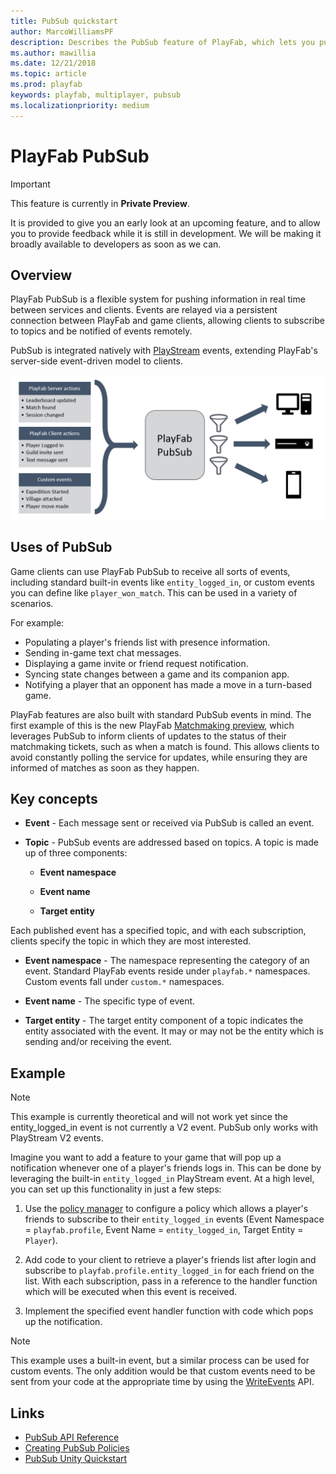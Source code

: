 ```yaml
---
title: PubSub quickstart
author: MarcoWilliamsPF
description: Describes the PubSub feature of PlayFab, which lets you publish information between clients and services.
ms.author: mawillia
ms.date: 12/21/2018
ms.topic: article
ms.prod: playfab
keywords: playfab, multiplayer, pubsub
ms.localizationpriority: medium
---
```


# PlayFab PubSub

> [!IMPORTANT]
> This feature is currently in **Private Preview**.  
>
> It is provided to give you an early look at an upcoming feature, and to allow you to provide feedback while it is still in development. We will be making it broadly available to developers as soon as we can.

## Overview

PlayFab PubSub is a flexible system for pushing information in real time between services and clients. Events are relayed via a persistent connection between PlayFab and game clients, allowing clients to subscribe to topics and be notified of events remotely.

PubSub is integrated natively with [PlayStream](../../../api-references/events/index.md) events, extending PlayFab's server-side event-driven model to clients.

![Diagram of data flowing through the PubSub feature to clients](images/pubsub-overview.png)

## Uses of PubSub

Game clients can use PlayFab PubSub to receive all sorts of events, including standard built-in events like `entity_logged_in`, or custom events you can define like `player_won_match`. This can be used in a variety of scenarios.

For example:

- Populating a player's friends list with presence information.
- Sending in-game text chat messages.
- Displaying a game invite or friend request notification.
- Syncing state changes between a game and its companion app.
- Notifying a player that an opponent has made a move in a turn-based game.

PlayFab features are also built with standard PubSub events in mind. The first example of this is the new PlayFab [Matchmaking preview](https://blog.playfab.com/blog/matchmaking-preview), which leverages PubSub to inform clients of updates to the status of their matchmaking tickets, such as when a match is found. This allows clients to avoid constantly polling the service for updates, while ensuring they are informed of matches as soon as they happen.

## Key concepts

- **Event** - Each message sent or received via PubSub is called an event.

- **Topic** - PubSub events are addressed based on topics. A topic is made up of three components:  

  - **Event namespace**
  
  - **Event name**
  
  - **Target entity**  
  
Each published event has a specified topic, and with each subscription, clients specify the topic in which they are most interested.

- **Event namespace** - The namespace representing the category of an event. Standard PlayFab events reside under `playfab.*` namespaces. Custom events fall under `custom.*` namespaces.

- **Event name** - The specific type of event.

- **Target entity** - The target entity component of a topic indicates the entity associated with the event. It may or may not be the entity which is sending and/or receiving the event.

## Example
> [!NOTE]
> This example is currently theoretical and will not work yet since the entity_logged_in event is not currently a V2 event.  PubSub only works with PlayStream V2 events.

Imagine you want to add a feature to your game that will pop up a notification whenever one of a player's friends logs in. This can be done by leveraging the built-in `entity_logged_in` PlayStream event. At a high level, you can set up this functionality in just a few steps:

1. Use the [policy manager](pubsub-policies.md) to configure a policy which allows a player's friends to subscribe to their `entity_logged_in` events (Event Namespace = `playfab.profile`, Event Name = `entity_logged_in`, Target Entity = `Player`).

1. Add code to your client to retrieve a player's friends list after login and subscribe to `playfab.profile.entity_logged_in` for each friend on the list. With each subscription, pass in a reference to the handler function which will be executed when this event is received.

1. Implement the specified event handler function with code which pops up the notification.

> [!NOTE]
> This example uses a built-in event, but a similar process can be used for custom events. The only addition would be that custom events need to be sent from your code at the appropriate time by using the [WriteEvents](xref:titleid.playfabapi.com.events.playstreamevents.writeevents) API.

## Links

- [PubSub API Reference](pubsub-reference.md)
- [Creating PubSub Policies](pubsub-policies.md)
- [PubSub Unity Quickstart](quickstart-unity.md)
